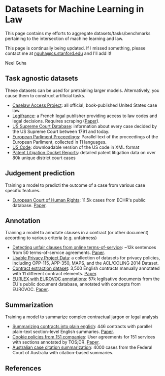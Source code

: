 # Datasets for Machine Learning in Law
This page contains my efforts to aggregate datasets/tasks/benchmarks pertaining to the intersection of machine learning and law. 

This page is continually being updated. If I missed something, please contact me at nguha@cs.stanford.edu and I'll add it! 

Neel Guha


## Task agnostic datasets 
These datasets can be used for pretraining larger models. Alternatively, you cause them to construct artificial tasks. 

- [Caselaw Access Project](https://case.law/): all official, book-published United States case law.
- [Legifrance](https://www.legifrance.gouv.fr/): a French legal publisher providing access to law codes and legal decisions. Requires scraping ([Paper](http://ceur-ws.org/Vol-2645/paper2.pdf)). 
- [US Supreme Court Database](http://scdb.wustl.edu/): information about every case decided by the US Supreme Court between 1791 and today.
- [European Parliment Proceedings](https://www.statmt.org/europarl/): Parallel text of the proceedings of the European Parliment, collected in 11 languages. 
- [US Code](https://uscode.house.gov/download/download.shtml): downloadable version of the US code in XML format
- [Patent Litigation Docket Reports](https://www.uspto.gov/learning-and-resources/electronic-data-products/patent-litigation-docket-reports-data): detailed patent litigation data on over 80k unique district court cases



## Judgement prediction
Training a model to predicti the outcome of a case from various case specific features. 
- [European Court of Human Rights](https://archive.org/details/ECHR-ACL2019): 11.5k cases from ECHR's public database. [Paper](https://www.aclweb.org/anthology/P19-1424/).

## Annotation
Training a model to annotate clauses in a contract (or other document) according to various criteria (e.g. unfairness)

- [Detecting unfair clauses from online terms-of-service](http://155.185.228.137/claudette/ToS.zip): ~12k sentences from 50 terms-of-service agreements. [Paper](https://arxiv.org/pdf/1805.01217.pdf).
- [Usable Privacy Project Data](https://usableprivacy.org/data): a collection of datasets for privacy policies, including OPP-115, APP-350, MAPS, and the ACL/COLING 2014 Dataset.
- [Contract extraction dataset](http://nlp.cs.aueb.gr/software_and_datasets/CONTRACTS_ICAIL2017/index.html): 3,500 English contracts manually annotated with 11 different contract elements. [Paper](http://nlp.cs.aueb.gr/pubs/icail2017.pdf).
- [EURLEX with EUROVOC annotations](http://nlp.cs.aueb.gr/software_and_datasets/EURLEX57K/index.html): 57k legilsative documents from the EU's public document database, annotated with concepts from EUROVOC. [Paper](https://www.aclweb.org/anthology/W19-2209/).



## Summarization 
Training a model to summarize complex contractual jargon or legal analysis 
- [Summarizing contracts into plain english](https://github.com/lauramanor/legal_summarization): 446 contracts with parallel plain-text section-level English summaries. [Paper](https://www.aclweb.org/anthology/W19-2201/).
- [Cookie policies from 151 companies](https://github.com/senjed/Summarization-of-Privacy-Policies): User agreements for 151 services with sections annotated by TOS;DR. [Paper](http://ceur-ws.org/Vol-2645/paper3.pdf).
- [Australian case citation summarization](https://archive.ics.uci.edu/ml/datasets/Legal+Case+Reports): 4000 cases from the Federal Court of Australia with citation-based summaries. 

##







## References





 
